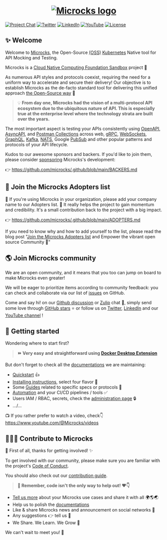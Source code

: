 <h1 align="center">
  <br>
  <a href="https://www.microcks.io"><img src="https://github.com/microcks/.github/blob/main/assets/microcks-banner.png" alt="Microcks logo"></a>
</h1>

[![Project Chat](https://img.shields.io/badge/chat-@microcksio-pink.svg?color=ff69b4&style=for-the-badge&logo=zulip)](https://microcksio.zulipchat.com/)
[![Twitter](https://img.shields.io/badge/twitter-@microcksio-blue.svg?color=1d9bf0&style=for-the-badge&logo=twitter)](https://twitter.com/microcksio/)
[![LinkedIn](https://img.shields.io/badge/linkedin-@microcks-blue.svg?color=0077b5&style=for-the-badge&logo=linkedin)](https://www.linkedin.com/company/microcks/)
[![YouTube](https://img.shields.io/badge/youtube-@microcks-blue.svg?color=ff0000&style=for-the-badge&logo=youtube)](https://www.youtube.com/c/microcks/)
[![License](https://img.shields.io/github/license/microcks/microcks?style=for-the-badge&logo=apache)](https://www.apache.org/licenses/LICENSE-2.0)

## ✨ Welcome

Welcome to [Microcks](https://microcks.io/), the Open-Source [(OSS)](https://opensource.org/) [Kubernetes](https://kubernetes.io/) Native tool for API Mocking and Testing.

Microcks is a [Cloud Native Computing Foundation Sandbox](https://landscape.cncf.io/card-mode?selected=microcks) project 🚀

As numerous API styles and protocols coexist, requiring the need for a uniform way to accelerate and secure their delivery! Our objective is to establish Microcks as the de-facto standard tool for delivering this unified approach [the Open-Source way](https://www.theopensourceway.org/) 🙌

> 💡 **From day one, Microcks had the vision of a multi-protocol API ecosystem due to the ubiquitous nature of API. This is especially true at the enterprise level where the technology strata are built over the years.**

The most important aspect is testing your APIs consistently using [OpenAPI](https://www.openapis.org/), [AsyncAPI](https://www.asyncapi.com/), and [Postman Collections](https://www.postman.com/collection/) across web, [gRPC](https://grpc.io/), [WebSockets](https://websockets.spec.whatwg.org/#the-websocket-interface), [GraphQL](https://graphql.org/), [Kafka](https://kafka.apache.org/), [NATS](https://nats.io/), Google [PubSub](https://cloud.google.com/pubsub/docs/overview?hl=en) and other popular patterns and protocols of your API lifecycle.

Kudos to our awesome sponsors and backers. If you'd like to join them, please consider [sponsoring](https://opencollective.com/microcks) Microcks's development:

👉 https://github.com/microcks/.github/blob/main/BACKERS.md

## 🙌 Join the Microcks Adopters list

📢 If you're using Microcks in your organization, please add your company name to our Adopters list. 🙏 It really helps the project to gain momentum and credibility. It's a small contribution back to the project with a big impact.

👉 https://github.com/microcks/.github/blob/main/ADOPTERS.md

If you need to know why and how to add yourself to the list, please read the blog post "[Join the Microcks Adopters list](https://microcks.io/blog/join-adopters-list/) and Empower the vibrant open source Community 🙌"

## 🌎 Join Microcks community

We are an open community, and it means that you too can jump on board to make Microcks even greater! 

We will be eager to prioritize items according to community feedback: you can check and collaborate via our list of [issues](https://github.com/microcks/microcks/issues) on GitHub.

Come and say hi! on our [Github discussion](https://github.com/microcks/microcks/discussions) or [Zulip](https://microcksio.zulipchat.com/) chat 🐙, simply send some love through [GitHub stars](https://github.com/microcks/microcks) ⭐️ or follow us on [Twitter](https://twitter.com/microcksio), [LinkedIn](https://www.linkedin.com/company/microcks/) and our [YouTube channel](https://www.youtube.com/c/Microcks) !

## 📑 Getting started

Wondering where to start first?

> **⏩ Very easy and straightforward using [Docker Desktop Extension](https://microcks.io/documentation/installing/docker-desktop-extension/)**

But don't forget to check all the [documentations](https://microcks.io/documentation/) we are maintaining:  
- [Quickstart](https://microcks.io/documentation/getting-started/) 👍
- [Installing instructions](https://microcks.io/documentation/installing/), select four flavor 🚀
- Some [Guides](https://microcks.io/documentation/guides/) related to specific specs or protocols 🦮
- [Automation](https://microcks.io/documentation/automating/) and your CI/CD pipelines / tools ✅
- Users IAM / RBAC, secrets, check the [administration page](https://microcks.io/documentation/administrating/) 🔒
- .../...

📺 If you rather prefer to watch a video, check👇
https://www.youtube.com/@Microcks/videos


## 👩🏽‍💻 Contribute to Microcks

🙏 First of all, thanks for getting involved! ✨

To get involved with our community, please make sure you are familiar with the project's [Code of Conduct](https://github.com/microcks/.github/blob/master/CODE_OF_CONDUCT.md).

You should also check out our [contribution guide](https://github.com/microcks/.github/blob/master/CONTRIBUTING.md).

> **📢 Remember, code isn't the only way to help out! ❤️👇**
- [Tell us more](https://microcks.io/blog/) about your Microcks use cases and share it with all 🌍🌎🌏
- Help us to polish the [documentations](https://microcks.io/documentation/)
- Like & share Microcks news and announcement on social networks 🤝
- Any suggestions 👉 tell us 🫶
- We Share. We Learn. We Grow 🚀

We can't wait to meet you! 🤗
